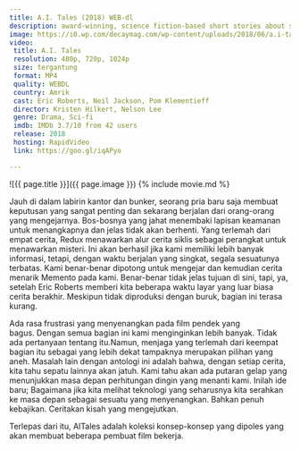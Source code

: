 ```yaml
---
title: A.I. Tales (2018) WEB-dl
description: award-winning, science fiction-based short stories about space travel, family, and artificial intelligence.
image: https://i0.wp.com/decaymag.com/wp-content/uploads/2018/06/a.i-tales.jpg
video:
 title: A.I. Tales
 resolution: 480p, 720p, 1024p
 size: tergantung
 format: MP4
 quality: WEBDL
 country: Amrik
 cast: Eric Roberts, Neil Jackson, Pom Klementieff
 director: Kristen Hilkert, Nelson Lee
 genre: Drama, Sci-fi
 imdb: IMDb 3.7/10 from 42 users
 release: 2018
 hosting: RapidVideo
 link: https://goo.gl/iqAPyo

---
```

![{{ page.title }}]({{ page.image }})
{% include movie.md %}

Jauh di dalam labirin kantor dan bunker, seorang pria baru saja membuat keputusan yang sangat penting dan sekarang berjalan dari orang-orang yang mengejarnya. Bos-bosnya yang jahat menembaki lapisan keamanan untuk menangkapnya dan jelas tidak akan berhenti. Yang terlemah dari empat cerita, Redux menawarkan alur cerita siklis sebagai perangkat untuk menawarkan misteri. Ini akan berhasil jika kami memiliki lebih banyak informasi, tetapi, dengan waktu berjalan yang singkat, segala sesuatunya terbatas. Kami benar-benar dipotong untuk mengejar dan kemudian cerita menarik Memento pada kami. Benar-benar tidak jelas tujuan di sini, tapi, ya, setelah Eric Roberts memberi kita beberapa waktu layar yang luar biasa cerita berakhir. Meskipun tidak diproduksi dengan buruk, bagian ini terasa kurang.

Ada rasa frustrasi yang menyenangkan pada film pendek yang bagus. Dengan semua bagian ini kami menginginkan lebih banyak. Tidak ada pertanyaan tentang itu.Namun, menjaga yang terlemah dari keempat bagian itu sebagai yang lebih dekat tampaknya merupakan pilihan yang aneh. Masalah lain dengan antologi ini adalah bahwa, dengan setiap cerita, kita tahu sepatu lainnya akan jatuh. Kami tahu akan ada putaran gelap yang menunjukkan masa depan perhitungan dingin yang menanti kami. Inilah ide baru; Bagaimana jika kita melihat teknologi yang seharusnya kita serahkan ke masa depan sebagai sesuatu yang menyenangkan. Bahkan penuh kebajikan. Ceritakan kisah yang mengejutkan.

Terlepas dari itu, AITales adalah koleksi konsep-konsep yang dipoles yang akan membuat beberapa pembuat film bekerja.
